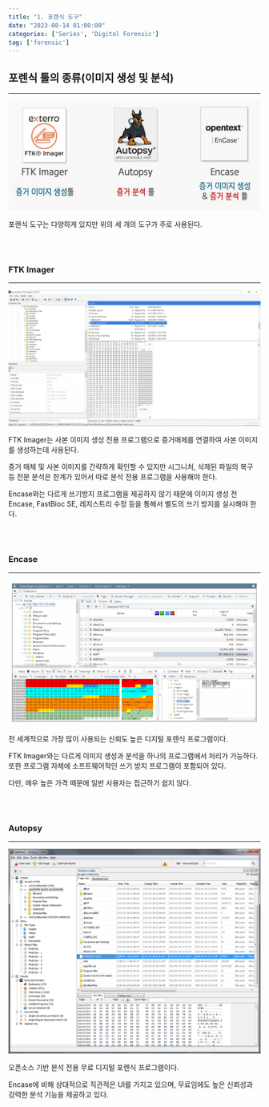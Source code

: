 ```yaml
---
title: "1. 포렌식 도구"
date: "2023-08-14 01:00:00"
categories: ['Series', 'Digital Forensic']
tag: ['forensic']
---
```

## **포렌식 툴의 종류(이미지 생성 및 분석)**

---

![](/assets/images/2023-08-14-forensic/2023-08-14-14-28-29.png)

포렌식 도구는 다양하게 있지만 위의 세 개의 도구가 주로 사용된다.

<br>
<br>

### FTK Imager

---

![](/assets/images/2023-08-14-forensic/2023-08-14-14-30-22.png)

FTK Imager는 사본 이미지 생성 전용 프로그램으로 증거매체를 연결하여 사본 이미지를 생성하는데 사용된다.

증거 매체 및 사본 이미지를 간략하게 확인할 수 있지만 시그니처, 삭제된 파일의 복구 등 전문 분석은 한계가 있어서 따로 분석 전용 프로그램을 사용해야 한다.

Encase와는 다르게 쓰기방지 프로그램을 제공하지 않기 때문에 이미지 생성 전 Encase, FastBioc SE, 레지스트리 수정 등을 통해서 별도의 쓰기 방지를 실시해야 한다.


<br>
<br>

### Encase
---

![](/assets/images/2023-08-14-forensic/2023-08-14-14-33-32.png)

전 세계적으로 가장 많이 사용되는 신뢰도 높은 디지털 포렌식 프로그램이다.

FTK Imager와는 다르게 이미지 생성과 분석을 하나의 프로그램에서 처리가 가능하다. 또한 프로그램 자체에 소프트웨어적인 쓰기 방지 프로그램이 포함되어 있다.

다만, 매우 높은 가격 때문에 일반 사용자는 접근하기 쉽지 않다.

<br>
<br>

### Autopsy
---

![](/assets/images/2023-08-14-forensic/2023-08-14-14-36-09.png)

오픈소스 기반 분석 전용 무료 디지털 포렌식 프로그램이다.

Encase에 비해 상대적으로 직관적은 UI를 가지고 있으며, 무료임에도 높은 신뢰성과 강력한 분석 기능을 제공하고 있다.

